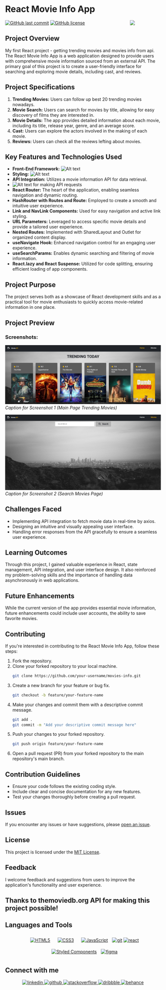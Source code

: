 # **React Movie Info App**

<img align="right" src="https://media.giphy.com/media/du3J3cXyzhj75IOgvA/giphy.gif" width="100"/>

[![GitHub last commit](https://img.shields.io/github/last-commit/Alexandrbig1/movies-info)](https://github.com/Alexandrbig1/movies-info/commits/main)
[![GitHub license](https://img.shields.io/github/license/Alexandrbig1/movies-info)](https://github.com/Alexandrbig1/movies-info/blob/main/LICENSE)

## Project Overview

My first React project - getting trending movies and movies info from api.
The React Movie Info App is a web application designed to provide users with comprehensive movie information sourced from an external API. The primary goal of this project is to create a user-friendly interface for searching and exploring movie details, including cast, and reviews.

## Project Specifications

1. **Trending Movies:** Users can follow up best 20 trending movies nowadays.
1. **Movie Search:** Users can search for movies by title, allowing for easy discovery of films they are interested in.
1. **Movie Details:** The app provides detailed information about each movie, including its title, release year, genre, and an average score.
1. **Cast:** Users can explore the actors involved in the making of each movie.
1. **Reviews:** Users can check all the reviews lefting about movies.

## Key Features and Technologies Used

- **Front-End Framework:** ![Alt text](https://img.shields.io/badge/React-61DAFB.svg?style=for-the-badge&logo=React&logoColor=black)
- **Styling:** ![Alt text](https://img.shields.io/badge/styledcomponents-DB7093.svg?style=for-the-badge&logo=styled-components&logoColor=white)
- **API Integration:** Utilizes a movie information API for data retrieval.
- ![Alt text](https://img.shields.io/badge/Axios-5A29E4.svg?style=for-the-badge&logo=Axios&logoColor=white) for making API requests
- **React Router:** The heart of the application, enabling seamless navigation and dynamic routing.
- **HashRouter with Routes and Route:** Employed to create a smooth and intuitive user experience.
- **Link and NavLink Components:** Used for easy navigation and active link styling.
- **URL Parameters:** Leveraged to access specific movie details and provide a tailored user experience.
- **Nested Routes:** Implemented with SharedLayout and Outlet for organized content display.
- **useNavigate Hook:** Enhanced navigation control for an engaging user experience.
- **useSearchParams:** Enables dynamic searching and filtering of movie information.
- **React.lazy and React Suspense:** Utilized for code splitting, ensuring efficient loading of app components.

## Project Purpose

The project serves both as a showcase of React development skills and as a practical tool for movie enthusiasts to quickly access movie-related information in one place.

## Project Preview

### Screenshots:

![React Movie Info App](./public/images/movies-screen1.jpg)
_Caption for Screenshot 1 (Main Page Trending Movies)_

![React Movie Info App](./public/images/movies-screen2.jpg)
_Caption for Screenshot 2 (Search Movies Page)_

## Challenges Faced

- Implementing API integration to fetch movie data in real-time by axios.
- Designing an intuitive and visually appealing user interface.
- Handling error responses from the API gracefully to ensure a seamless user experience.

## Learning Outcomes

Through this project, I gained valuable experience in React, state management, API integration, and user interface design. It also reinforced my problem-solving skills and the importance of handling data asynchronously in web applications.

## Future Enhancements

While the current version of the app provides essential movie information, future enhancements could include user accounts, the ability to save favorite movies.

## Contributing

If you're interested in contributing to the React Movie Info App, follow these steps:

1. Fork the repository.
2. Clone your forked repository to your local machine.
   ```bash
   git clone https://github.com/your-username/movies-info.git
3. Create a new branch for your feature or bug fix.
   ```bash
   git checkout -b feature/your-feature-name
4. Make your changes and commit them with a descriptive commit message.
   ```bash
   git add .
   git commit -m "Add your descriptive commit message here"
5. Push your changes to your forked repository.
   ```bash
   git push origin feature/your-feature-name
6. Open a pull request (PR) from your forked repository to the main repository's main branch.

## Contribution Guidelines
- Ensure your code follows the existing coding style.
- Include clear and concise documentation for any new features.
- Test your changes thoroughly before creating a pull request.

## Issues

If you encounter any issues or have suggestions, please [open an issue](https://github.com/Alexandrbig1/movies-info/issues).

## License

This project is licensed under the [MIT License](LICENSE).

## Feedback

I welcome feedback and suggestions from users to improve the application's functionality and user experience.

## Thanks to **themoviedb.org** API for making this project possible!

## Languages and Tools

<div align="center">  
 
<a href="https://en.wikipedia.org/wiki/HTML5" target="_blank"><img style="margin: 10px" src="https://profilinator.rishav.dev/skills-assets/html5-original-wordmark.svg" alt="HTML5" height="50" /></a>
<a href="https://www.w3schools.com/css/" target="_blank"><img style="margin: 10px" src="https://profilinator.rishav.dev/skills-assets/css3-original-wordmark.svg" alt="CSS3" height="50" /></a>
<a href="https://www.javascript.com/" target="_blank"><img style="margin: 10px" src="https://profilinator.rishav.dev/skills-assets/javascript-original.svg" alt="JavaScript" height="50" /></a>
<a href="https://git-scm.com/" target="_blank" rel="noreferrer"> <img src="https://www.vectorlogo.zone/logos/git-scm/git-scm-icon.svg" alt="git" width="40" height="40"/></a>
<a href="https://reactjs.org/" target="_blank" rel="noreferrer"> <img src="https://raw.githubusercontent.com/devicons/devicon/master/icons/react/react-original-wordmark.svg" alt="react" width="40" height="40"/></a> <a href="https://styled-components.com/" target="_blank"><img style="margin: 10px" src="https://profilinator.rishav.dev/skills-assets/styled-components.png" alt="Styled Components" height="50" /></a>
<a href="https://www.figma.com/" target="_blank" rel="noreferrer"><img src="https://www.vectorlogo.zone/logos/figma/figma-icon.svg" alt="figma" width="40" height="40"/></a>
</div>

## Connect with me

<div align="center">
<a href="https://linkedin.com/in/alex-smagin29" target="_blank">
<img src=https://img.shields.io/badge/linkedin-%231E77B5.svg?&style=for-the-badge&logo=linkedin&logoColor=white alt=linkedin style="margin-bottom: 5px;" />
</a>
<a href="https://github.com/alexandrbig1" target="_blank">
<img src=https://img.shields.io/badge/github-%2324292e.svg?&style=for-the-badge&logo=github&logoColor=white alt=github style="margin-bottom: 5px;" />
</a>
  <a href="https://stackoverflow.com/users/22484161/alex-smagin" target="_blank">
<img src=https://img.shields.io/badge/stackoverflow-%23F28032.svg?&style=for-the-badge&logo=stackoverflow&logoColor=white alt=stackoverflow style="margin-bottom: 5px;" />
</a>
<a href="https://dribbble.com/Alexandrbig1" target="_blank">
<img src=https://img.shields.io/badge/dribbble-%23E45285.svg?&style=for-the-badge&logo=dribbble&logoColor=white alt=dribbble style="margin-bottom: 5px;" />
</a>
<a href="https://www.behance.net/a1126" target="_blank">
<img src=https://img.shields.io/badge/behance-%23191919.svg?&style=for-the-badge&logo=behance&logoColor=white alt=behance style="margin-bottom: 5px;" />
</a>  
</div>
